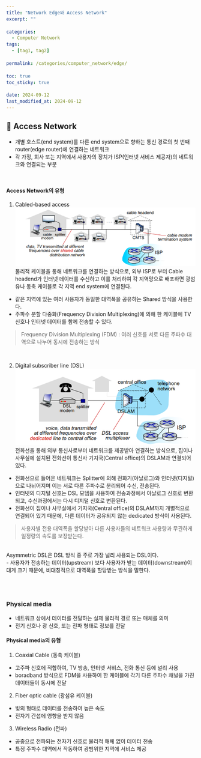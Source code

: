 ```yaml
---
title: "Network Edge와 Access Network"
excerpt: ""

categories:
  - Computer Network
tags:
  - [tag1, tag2]

permalink: /categories/computer_network/edge/

toc: true
toc_sticky: true

date: 2024-09-12
last_modified_at: 2024-09-12
---
```


## 🦥 Access Network
- 개별 호스트(end system)를 다른 end system으로 향하는 통신 경로의 첫 번째 router(edge router)에 연결하는 네트워크
- 각 가정, 회사 또는 지역에서 사용자의 장치가 ISP(인터넷 서비스 제공자)의 네트워크와 연결되는 부분

<br>

#### Access Network의 유형
1. Cabled-based access
  ![cable](/assets\images\posts_img\network\cable-based.png)
  물리적 케이블을 통해 네트워크를 연결하는 방식으로, 외부 ISP로 부터 Cable headend가 인터넷 데이터를 수신하고 이를 처리하여 각 지역망으로 배포하면 광섬유나 동축 케이블로 각 지역 end system에 연결된다.
  - 같은 지역에 있는 여러 사용자가 동일한 대역폭을 공유하는 Shared 방식을 사용한다.
  - 주파수 분할 다중화(Frequency Division Multiplexing)에 의해 한 케이블에 TV 신호나 인터넷 데이터를 함께 전송할 수 있다. <br>
  > Frequency Division Multiplexing (FDM) : 여러 신호를 서로 다른 주파수 대역으로 나누어 동시에 전송하는 방식

<br>

2. Digital subscriber line (DSL)
  ![dsl](/assets\images\posts_img\network\dsl.png)
  전화선을 통해 외부 통신사로부터 네트워크를 제공받아 연결하는 방식으로, 집이나 사무실에 설치된 전화선이 통신사 기지국(Central office)의 DSLAM과 연결되어 있다. 

  - 전화선으로 들어온 네트워크는 Splitter에 의해 전화기(아날로그)와 인터넷(디지털)으로 나뉘어지며 이는 서로 다른 주파수로 분리되어 수신, 전송된다.
  - 인터넷의 디지털 신호는 DSL 모뎀을 사용하여 전송과정에서 아날로그 신호로 변환되고, 수신과정에서는 다시 디지털 신호로 변환된다.
  - 전화선이 집이나 사무실에서 기지국(Central office)의 DSLAM까지 개별적으로 연결되어 있기 때문에, 다른 데이터가 공유되지 않는 dedicated 방식이 사용된다.
  > 사용자별 전용 대역폭을 할당받아 다른 사용자들의 네트워크 사용량과 무관하게 일정량의 속도를 보장받는다.

  <br>
  Asymmetric DSL은 DSL 방식 중 주로 가장 널리 사용되는 DSL이다. <br>
  - 사용자가 전송하는 데이터(upstream) 보다 사용자가 받는 데이터(downstream)이 대게 크기 때문에, 비대칭적으로 대역폭을 할당받는 방식을 말한다.
  <br>



<br><br>

### Physical media
- 네트워크 상에서 데이터를 전달하는 실제 물리적 경로 또는 매체를 의미
- 전기 신호나 광 신호, 또는 전파 형태로 정보를 전달

#### Physical media의 유형
1. Coaxial Cable (동축 케이블)
  - 고주파 신호에 적합하여, TV 방송, 인터넷 서비스, 전화 통신 등에 널리 사용
  - boradband 방식으로 FDM을 사용하여 한 케이블에 각기 다른 주파수 채널을 가진 데이터들이 동시에 전달 

2. Fiber optic cable (광섬유 케이블)
  - 빛의 형태로 데이터를 전송하여 높은 속도
  - 전자기 간섭에 영향을 받지 않음

3. Wireless Radio (전파)
  - 공중으로 전파되는 전자기 신호로 물리적 매체 없이 데이터 전송
  - 특정 주파수 대역에서 작동하여 광범위한 지역에 서비스 제공

